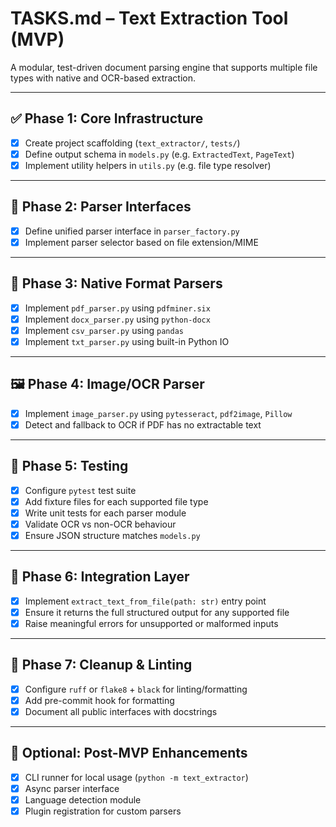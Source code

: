 

# TASKS.md – Text Extraction Tool (MVP)

A modular, test-driven document parsing engine that supports multiple file types with native and OCR-based extraction.

---

## ✅ Phase 1: Core Infrastructure

- [x] Create project scaffolding (`text_extractor/`, `tests/`)
- [x] Define output schema in `models.py` (e.g. `ExtractedText`, `PageText`)
- [x] Implement utility helpers in `utils.py` (e.g. file type resolver)

---

## 🧠 Phase 2: Parser Interfaces

- [x] Define unified parser interface in `parser_factory.py`
- [x] Implement parser selector based on file extension/MIME

---

## 📄 Phase 3: Native Format Parsers

- [x] Implement `pdf_parser.py` using `pdfminer.six`
- [x] Implement `docx_parser.py` using `python-docx`
- [x] Implement `csv_parser.py` using `pandas`
- [x] Implement `txt_parser.py` using built-in Python IO

---

## 🖼️ Phase 4: Image/OCR Parser

- [x] Implement `image_parser.py` using `pytesseract`, `pdf2image`, `Pillow`
- [x] Detect and fallback to OCR if PDF has no extractable text

---

## 🧪 Phase 5: Testing

- [x] Configure `pytest` test suite
- [x] Add fixture files for each supported file type
- [x] Write unit tests for each parser module
- [x] Validate OCR vs non-OCR behaviour
- [x] Ensure JSON structure matches `models.py`

---

## 🔌 Phase 6: Integration Layer

- [x] Implement `extract_text_from_file(path: str)` entry point
- [x] Ensure it returns the full structured output for any supported file
- [x] Raise meaningful errors for unsupported or malformed inputs

---

## 🧹 Phase 7: Cleanup & Linting

- [x] Configure `ruff` or `flake8` + `black` for linting/formatting
- [x] Add pre-commit hook for formatting
- [x] Document all public interfaces with docstrings

---

## 🚀 Optional: Post-MVP Enhancements

- [x] CLI runner for local usage (`python -m text_extractor`)
- [x] Async parser interface
- [x] Language detection module
- [x] Plugin registration for custom parsers
